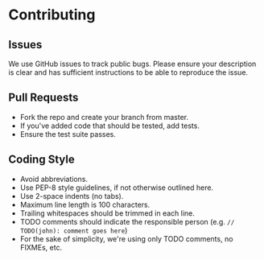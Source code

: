 # Contributing

## Issues

We use GitHub issues to track public bugs. Please ensure your description is clear and has sufficient instructions to be able to reproduce the issue.

## Pull Requests

* Fork the repo and create your branch from master.
* If you've added code that should be tested, add tests.
* Ensure the test suite passes.

## Coding Style

* Avoid abbreviations.
* Use PEP-8 style guidelines, if not otherwise outlined here.
* Use 2-space indents (no tabs).
* Maximum line length is 100 characters.
* Trailing whitespaces should be trimmed in each line.
* TODO comments should indicate the responsible person (e.g. `// TODO(john): comment goes here`)
* For the sake of simplicity, we're using only TODO comments, no FIXMEs, etc.
